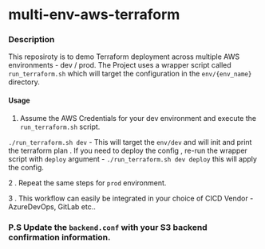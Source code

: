 # multi-env-aws-terraform

### Description
This reposiroty is to demo Terraform deployment across multiple AWS environments - dev / prod. 
The Project uses a wrapper script called `run_terraform.sh` which will target the configuration in the `env/{env_name}` directory.
#### Usage
1. Assume the AWS Credentials for your dev environment and execute the `run_terraform.sh` script.

`./run_terraform.sh dev` - This will target the `env/dev` and will init and print the terraform plan . If you need to deploy the config , re-run the wrapper script with `deploy` argument - `./run_terraform.sh dev deploy` this will apply the config.


2 . Repeat the same steps for `prod` environment.


3 . This workflow can easily be integrated in your choice of CICD Vendor - AzureDevOps, GitLab etc..


### P.S Update the `backend.conf` with your S3 backend confirmation information.